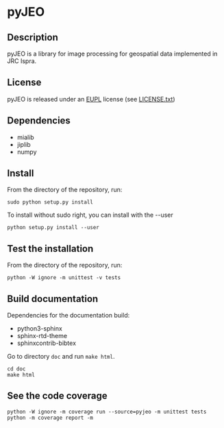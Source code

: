 # pyJEO

## Description

pyJEO is a library for image processing for geospatial data implemented in
JRC Ispra.

## License

pyJEO is released under an
[EUPL](https://joinup.ec.europa.eu/collection/eupl) license (see
[LICENSE.txt](LICENSE.txt))

## Dependencies

* mialib
* jiplib
* numpy

## Install

From the directory of the repository, run:

```
sudo python setup.py install
```

To install without sudo right, you can install with the --user

```
python setup.py install --user
```

## Test the installation

From the directory of the repository, run:

```
python -W ignore -m unittest -v tests
```

## Build documentation

Dependencies for the documentation build:

* python3-sphinx
* sphinx-rtd-theme
* sphinxcontrib-bibtex

Go to directory `doc` and run `make html`.

```
cd doc
make html
```

## See the code coverage

```
python -W ignore -m coverage run --source=pyjeo -m unittest tests
python -m coverage report -m
```
